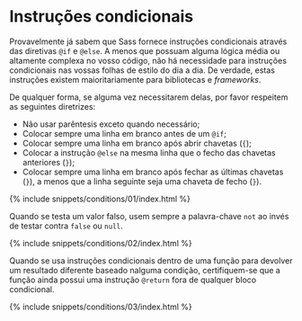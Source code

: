 
# Instruções condicionais

Provavelmente já sabem que Sass fornece instruções condicionais através das diretivas `@if` e `@else`. A menos que possuam alguma lógica média ou altamente complexa no vosso código, não há necessidade para instruções condicionais nas vossas folhas de estilo do dia a dia. De verdade, estas instruções existem maioritariamente para bibliotecas e _frameworks_.

De qualquer forma, se alguma vez necessitarem delas, por favor respeitem as seguintes diretrizes:

* Não usar parêntesis exceto quando necessário;
* Colocar sempre uma linha em branco antes de um `@if`;
* Colocar sempre uma linha em branco após abrir chavetas (`{`);
* Colocar a instrução `@else` na mesma linha que o fecho das chavetas anteriores (`}`);
* Colocar sempre uma linha em branco após fechar as últimas chavetas (`}`), a menos que a linha seguinte seja uma chaveta de fecho (`}`).

{% include snippets/conditions/01/index.html %}

Quando se testa um valor falso, usem sempre a palavra-chave `not` ao invés de testar contra `false` ou `null`.

{% include snippets/conditions/02/index.html %}

Quando se usa instruções condicionais dentro de uma função para devolver um resultado diferente baseado nalguma condição, certifiquem-se que a função ainda possui uma instrução `@return` fora de qualquer bloco condicional.

{% include snippets/conditions/03/index.html %}
